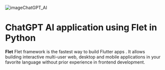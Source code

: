 ![image](https://github.com/Aarushi0010/ChatGPT_AI/assets/111633316/b4e9f79c-4f9b-4abf-9e09-80fc2583a836)ChatGPT_AI
# ChatGPT AI application using Flet in Python 
<b>Flet</b>
Flet framework is the fastest way to build Flutter apps . It allows building interactive multi-user web, desktop and mobile applications in your favorite language without prior experience in frontend development.
